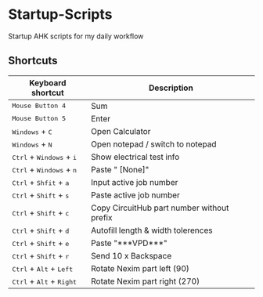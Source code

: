 # Startup-Scripts
Startup AHK scripts for my daily workflow

## Shortcuts
| Keyboard shortcut | Description |
| ----------------- | ------------|
| <kbd>Mouse Button 4</kbd> | Sum |
| <kbd>Mouse Button 5</kbd> | Enter |
| <kbd>Windows</kbd> + <kbd>C</kbd> | Open Calculator |
| <kbd>Windows</kbd> + <kbd>N</kbd> | Open notepad / switch to notepad |
| <kbd>Ctrl</kbd> + <kbd>Windows</kbd> + <kbd>i</kbd> | Show electrical test info |
| <kbd>Ctrl</kbd> + <kbd>Windows</kbd> + <kbd>n</kbd> | Paste " [None]" |
| <kbd>Ctrl</kbd> + <kbd>Shfit</kbd> + <kbd>a</kbd> | Input active job number |
| <kbd>Ctrl</kbd> + <kbd>Shift</kbd> + <kbd>s</kbd> | Paste active job number |
| <kbd>Ctrl</kbd> + <kbd>Shift</kbd> + <kbd>c</kbd> | Copy CircuitHub part number without prefix |
| <kbd>Ctrl</kbd> + <kbd>Shift</kbd> + <kbd>d</kbd> | Autofill length & width tolerences |
| <kbd>Ctrl</kbd> + <kbd>Shift</kbd> + <kbd>e</kbd> | Paste "\*\*\*VPD\*\*\*" |
| <kbd>Ctrl</kbd> + <kbd>Shift</kbd> + <kbd>r</kbd> | Send 10 x Backspace |
| <kbd>Ctrl</kbd> + <kbd>Alt</kbd> + <kbd>Left</kbd> | Rotate Nexim part left (90) |
| <kbd>Ctrl</kbd> + <kbd>Alt</kbd> + <kbd>Right</kbd> | Rotate Nexim part right (270) |
